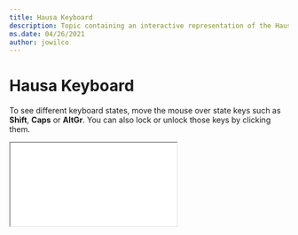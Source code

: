 ```yaml
--- 
title: Hausa Keyboard 
description: Topic containing an interactive representation of the Hausa Keyboard 
ms.date: 04/26/2021 
author: jowilco 
--- 
```

 
# Hausa Keyboard 
 
To see different keyboard states, move the mouse over state keys such as **Shift**, **Caps** or **AltGr**. You can also lock or unlock those keys by clicking them. 
 
<iframe src="kbdhau.html"></iframe> 

